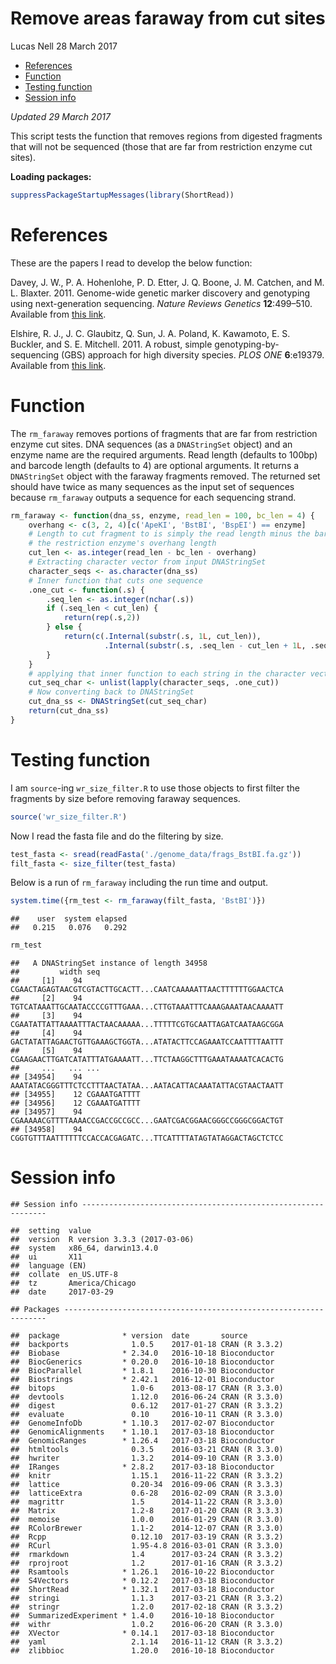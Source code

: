 Remove areas faraway from cut sites
================
Lucas Nell
28 March 2017

-   [References](#references)
-   [Function](#function)
-   [Testing function](#testing-function)
-   [Session info](#session-info)

*Updated 29 March 2017*

This script tests the function that removes regions from digested fragments that will not be sequenced (those that are far from restriction enzyme cut sites).

**Loading packages:**

``` r
suppressPackageStartupMessages(library(ShortRead))
```

References
==========

These are the papers I read to develop the below function:

Davey, J. W., P. A. Hohenlohe, P. D. Etter, J. Q. Boone, J. M. Catchen, and M. L. Blaxter. 2011. Genome-wide genetic marker discovery and genotyping using next-generation sequencing. *Nature Reviews Genetics* **12**:499–510. Available from [this link](http://dx.doi.org/10.1038/nrg3012).

Elshire, R. J., J. C. Glaubitz, Q. Sun, J. A. Poland, K. Kawamoto, E. S. Buckler, and S. E. Mitchell. 2011. A robust, simple genotyping-by-sequencing (GBS) approach for high diversity species. *PLOS ONE* **6**:e19379. Available from [this link](http://dx.plos.org/10.1371/journal.pone.0019379).

Function
========

The `rm_faraway` removes portions of fragments that are far from restriction enzyme cut sites. DNA sequences (as a `DNAStringSet` object) and an enzyme name are the required arguments. Read length (defaults to 100bp) and barcode length (defaults to 4) are optional arguments. It returns a `DNAStringSet` object with the faraway fragments removed. The returned set should have twice as many sequences as the input set of sequences because `rm_faraway` outputs a sequence for each sequencing strand.

``` r
rm_faraway <- function(dna_ss, enzyme, read_len = 100, bc_len = 4) {
    overhang <- c(3, 2, 4)[c('ApeKI', 'BstBI', 'BspEI') == enzyme]
    # Length to cut fragment to is simply the read length minus the barcode length and
    # the restriction enzyme's overhang length
    cut_len <- as.integer(read_len - bc_len - overhang)
    # Extracting character vector from input DNAStringSet
    character_seqs <- as.character(dna_ss)
    # Inner function that cuts one sequence
    .one_cut <- function(.s) {
        .seq_len <- as.integer(nchar(.s))
        if (.seq_len < cut_len) {
            return(rep(.s,2))
        } else {
            return(c(.Internal(substr(.s, 1L, cut_len)), 
                     .Internal(substr(.s, .seq_len - cut_len + 1L, .seq_len))))
        }
    }
    # applying that inner function to each string in the character vector
    cut_seq_char <- unlist(lapply(character_seqs, .one_cut))
    # Now converting back to DNAStringSet
    cut_dna_ss <- DNAStringSet(cut_seq_char)
    return(cut_dna_ss)
}
```

Testing function
================

I am `source`-ing `wr_size_filter.R` to use those objects to first filter the fragments by size before removing faraway sequences.

``` r
source('wr_size_filter.R')
```

Now I read the fasta file and do the filtering by size.

``` r
test_fasta <- sread(readFasta('./genome_data/frags_BstBI.fa.gz'))
filt_fasta <- size_filter(test_fasta)
```

Below is a run of `rm_faraway` including the run time and output.

``` r
system.time({rm_test <- rm_faraway(filt_fasta, 'BstBI')})
```

    ##    user  system elapsed 
    ##   0.215   0.076   0.292

``` r
rm_test
```

    ##   A DNAStringSet instance of length 34958
    ##         width seq
    ##     [1]    94 CGAACTAGAGTAACGTCGTACTTGCACTT...CAATCAAAAATTAACTTTTTTGGAACTCA
    ##     [2]    94 TGTCATAAATTGCAATACCCCGTTTGAAA...CTTGTAAATTTCAAAGAAATAACAAAATT
    ##     [3]    94 CGAATATTATTAAAATTTACTAACAAAAA...TTTTTCGTGCAATTAGATCAATAAGCGGA
    ##     [4]    94 GACTATATTAGAACTGTTGAAAGCTGGTA...ATATACTTCCAGAAATCCAATTTTAATTT
    ##     [5]    94 CGAAGAACTTGATCATATTTATGAAAATT...TTCTAAGGCTTTGAAATAAAATCACACTG
    ##     ...   ... ...
    ## [34954]    94 AAATATACGGGTTTCTCCTTTAACTATAA...AATACATTACAAATATTACGTAACTAATT
    ## [34955]    12 CGAAATGATTTT
    ## [34956]    12 CGAAATGATTTT
    ## [34957]    94 CGAAAAACGTTTTAAAACCGACCGCCGCC...GAATCGACGGAACGGGCCGGGCGGACTGT
    ## [34958]    94 CGGTGTTTAATTTTTTCCACCACGAGATC...TTCATTTTATAGTATAGGACTAGCTCTCC

Session info
============

    ## Session info --------------------------------------------------------------

    ##  setting  value                       
    ##  version  R version 3.3.3 (2017-03-06)
    ##  system   x86_64, darwin13.4.0        
    ##  ui       X11                         
    ##  language (EN)                        
    ##  collate  en_US.UTF-8                 
    ##  tz       America/Chicago             
    ##  date     2017-03-29

    ## Packages ------------------------------------------------------------------

    ##  package              * version  date       source        
    ##  backports              1.0.5    2017-01-18 CRAN (R 3.3.2)
    ##  Biobase              * 2.34.0   2016-10-18 Bioconductor  
    ##  BiocGenerics         * 0.20.0   2016-10-18 Bioconductor  
    ##  BiocParallel         * 1.8.1    2016-10-30 Bioconductor  
    ##  Biostrings           * 2.42.1   2016-12-01 Bioconductor  
    ##  bitops                 1.0-6    2013-08-17 CRAN (R 3.3.0)
    ##  devtools               1.12.0   2016-06-24 CRAN (R 3.3.0)
    ##  digest                 0.6.12   2017-01-27 CRAN (R 3.3.2)
    ##  evaluate               0.10     2016-10-11 CRAN (R 3.3.0)
    ##  GenomeInfoDb         * 1.10.3   2017-02-07 Bioconductor  
    ##  GenomicAlignments    * 1.10.1   2017-03-18 Bioconductor  
    ##  GenomicRanges        * 1.26.4   2017-03-18 Bioconductor  
    ##  htmltools              0.3.5    2016-03-21 CRAN (R 3.3.0)
    ##  hwriter                1.3.2    2014-09-10 CRAN (R 3.3.0)
    ##  IRanges              * 2.8.2    2017-03-18 Bioconductor  
    ##  knitr                  1.15.1   2016-11-22 CRAN (R 3.3.2)
    ##  lattice                0.20-34  2016-09-06 CRAN (R 3.3.3)
    ##  latticeExtra           0.6-28   2016-02-09 CRAN (R 3.3.0)
    ##  magrittr               1.5      2014-11-22 CRAN (R 3.3.0)
    ##  Matrix                 1.2-8    2017-01-20 CRAN (R 3.3.3)
    ##  memoise                1.0.0    2016-01-29 CRAN (R 3.3.0)
    ##  RColorBrewer           1.1-2    2014-12-07 CRAN (R 3.3.0)
    ##  Rcpp                   0.12.10  2017-03-19 CRAN (R 3.3.2)
    ##  RCurl                  1.95-4.8 2016-03-01 CRAN (R 3.3.0)
    ##  rmarkdown              1.4      2017-03-24 CRAN (R 3.3.2)
    ##  rprojroot              1.2      2017-01-16 CRAN (R 3.3.2)
    ##  Rsamtools            * 1.26.1   2016-10-22 Bioconductor  
    ##  S4Vectors            * 0.12.2   2017-03-18 Bioconductor  
    ##  ShortRead            * 1.32.1   2017-03-18 Bioconductor  
    ##  stringi                1.1.3    2017-03-21 CRAN (R 3.3.2)
    ##  stringr                1.2.0    2017-02-18 CRAN (R 3.3.2)
    ##  SummarizedExperiment * 1.4.0    2016-10-18 Bioconductor  
    ##  withr                  1.0.2    2016-06-20 CRAN (R 3.3.0)
    ##  XVector              * 0.14.1   2017-03-18 Bioconductor  
    ##  yaml                   2.1.14   2016-11-12 CRAN (R 3.3.2)
    ##  zlibbioc               1.20.0   2016-10-18 Bioconductor
